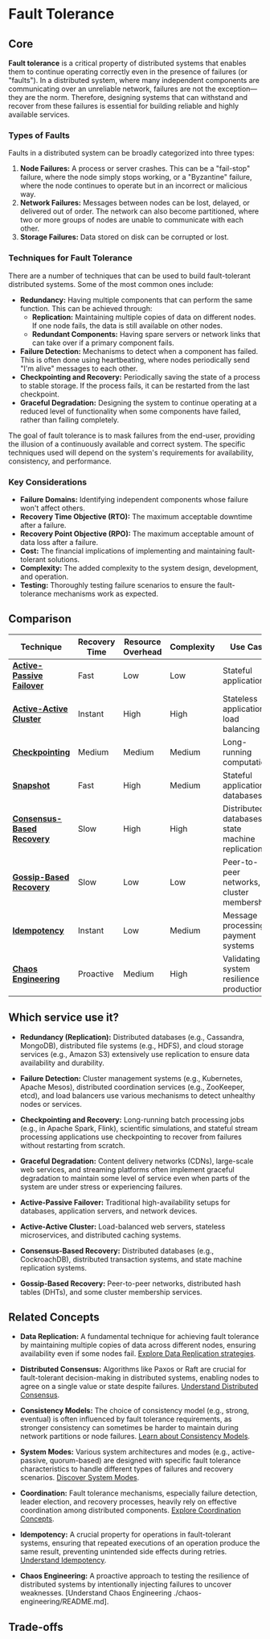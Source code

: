 # Fault Tolerance

## Core

**Fault tolerance** is a critical property of distributed systems that enables them to continue operating correctly even in the presence of failures (or "faults"). In a distributed system, where many independent components are communicating over an unreliable network, failures are not the exception—they are the norm. Therefore, designing systems that can withstand and recover from these failures is essential for building reliable and highly available services.

### Types of Faults

Faults in a distributed system can be broadly categorized into three types:

1.  **Node Failures:** A process or server crashes. This can be a "fail-stop" failure, where the node simply stops working, or a "Byzantine" failure, where the node continues to operate but in an incorrect or malicious way.
2.  **Network Failures:** Messages between nodes can be lost, delayed, or delivered out of order. The network can also become partitioned, where two or more groups of nodes are unable to communicate with each other.
3.  **Storage Failures:** Data stored on disk can be corrupted or lost.

### Techniques for Fault Tolerance

There are a number of techniques that can be used to build fault-tolerant distributed systems. Some of the most common ones include:

-   **Redundancy:** Having multiple components that can perform the same function. This can be achieved through:
    -   **Replication:** Maintaining multiple copies of data on different nodes. If one node fails, the data is still available on other nodes.
    -   **Redundant Components:** Having spare servers or network links that can take over if a primary component fails.
-   **Failure Detection:** Mechanisms to detect when a component has failed. This is often done using heartbeating, where nodes periodically send "I'm alive" messages to each other.
-   **Checkpointing and Recovery:** Periodically saving the state of a process to stable storage. If the process fails, it can be restarted from the last checkpoint.
-   **Graceful Degradation:** Designing the system to continue operating at a reduced level of functionality when some components have failed, rather than failing completely.

The goal of fault tolerance is to mask failures from the end-user, providing the illusion of a continuously available and correct system. The specific techniques used will depend on the system's requirements for availability, consistency, and performance.

### Key Considerations

-   **Failure Domains:** Identifying independent components whose failure won't affect others.
-   **Recovery Time Objective (RTO):** The maximum acceptable downtime after a failure.
-   **Recovery Point Objective (RPO):** The maximum acceptable amount of data loss after a failure.
-   **Cost:** The financial implications of implementing and maintaining fault-tolerant solutions.
-   **Complexity:** The added complexity to the system design, development, and operation.
-   **Testing:** Thoroughly testing failure scenarios to ensure the fault-tolerance mechanisms work as expected.


## Comparison

| Technique | Recovery Time | Resource Overhead | Complexity | Use Case |
|---|---|---|---|---|
| **[Active-Passive Failover](./active-passive-failover)** | Fast | Low | Low | Stateful applications |
| **[Active-Active Cluster](./active-active-cluster)** | Instant | High | High | Stateless applications, load balancing |
| **[Checkpointing](./checkpoint)** | Medium | Medium | Medium | Long-running computations |
| **[Snapshot](./snapshot)** | Fast | High | Medium | Stateful applications, databases |
| **[Consensus-Based Recovery](./consensus-recovery)** | Slow | High | High | Distributed databases, state machine replication |
| **[Gossip-Based Recovery](./gossip-recovery)** | Slow | Low | Low | Peer-to-peer networks, cluster membership |
| **[Idempotency](./idempotency)** | Instant | Low | Medium | Message processing, payment systems |
| **[Chaos Engineering](./chaos-engineering)** | Proactive | Medium | High | Validating system resilience in production |

## Which service use it?



-   **Redundancy (Replication):** Distributed databases (e.g., Cassandra, MongoDB), distributed file systems (e.g., HDFS), and cloud storage services (e.g., Amazon S3) extensively use replication to ensure data availability and durability.

-   **Failure Detection:** Cluster management systems (e.g., Kubernetes, Apache Mesos), distributed coordination services (e.g., ZooKeeper, etcd), and load balancers use various mechanisms to detect unhealthy nodes or services.

-   **Checkpointing and Recovery:** Long-running batch processing jobs (e.g., in Apache Spark, Flink), scientific simulations, and stateful stream processing applications use checkpointing to recover from failures without restarting from scratch.

-   **Graceful Degradation:** Content delivery networks (CDNs), large-scale web services, and streaming platforms often implement graceful degradation to maintain some level of service even when parts of the system are under stress or experiencing failures.

-   **Active-Passive Failover:** Traditional high-availability setups for databases, application servers, and network devices.

-   **Active-Active Cluster:** Load-balanced web servers, stateless microservices, and distributed caching systems.

-   **Consensus-Based Recovery:** Distributed databases (e.g., CockroachDB), distributed transaction systems, and state machine replication systems.

-   **Gossip-Based Recovery:** Peer-to-peer networks, distributed hash tables (DHTs), and some cluster membership services.

## Related Concepts

-   **Data Replication:** A fundamental technique for achieving fault tolerance by maintaining multiple copies of data across different nodes, ensuring availability even if some nodes fail. [Explore Data Replication strategies](../data-replication/README.md).

-   **Distributed Consensus:** Algorithms like Paxos or Raft are crucial for fault-tolerant decision-making in distributed systems, enabling nodes to agree on a single value or state despite failures. [Understand Distributed Consensus](../distributed-consensus/README.md).

-   **Consistency Models:** The choice of consistency model (e.g., strong, eventual) is often influenced by fault tolerance requirements, as stronger consistency can sometimes be harder to maintain during network partitions or node failures. [Learn about Consistency Models](../consistency-models/README.md).

-   **System Modes:** Various system architectures and modes (e.g., active-passive, quorum-based) are designed with specific fault tolerance characteristics to handle different types of failures and recovery scenarios. [Discover System Modes](../system-mode/README.md).

-   **Coordination:** Fault tolerance mechanisms, especially failure detection, leader election, and recovery processes, heavily rely on effective coordination among distributed components. [Explore Coordination Concepts](../coordination/README.md).

-   **Idempotency:** A crucial property for operations in fault-tolerant systems, ensuring that repeated executions of an operation produce the same result, preventing unintended side effects during retries. [Understand Idempotency](./idempotency/README.md).

-   **Chaos Engineering:** A proactive approach to testing the resilience of distributed systems by intentionally injecting failures to uncover weaknesses. [Understand Chaos Engineering ./chaos-engineering/README.md].

## Trade-offs
